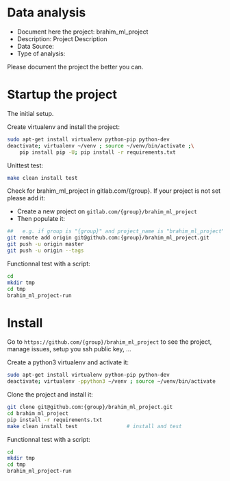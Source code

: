 # Data analysis
- Document here the project: brahim_ml_project
- Description: Project Description
- Data Source:
- Type of analysis:

Please document the project the better you can.

# Startup the project

The initial setup.

Create virtualenv and install the project:
```bash
sudo apt-get install virtualenv python-pip python-dev
deactivate; virtualenv ~/venv ; source ~/venv/bin/activate ;\
    pip install pip -U; pip install -r requirements.txt
```

Unittest test:
```bash
make clean install test
```

Check for brahim_ml_project in gitlab.com/{group}.
If your project is not set please add it:

- Create a new project on `gitlab.com/{group}/brahim_ml_project`
- Then populate it:

```bash
##   e.g. if group is "{group}" and project_name is "brahim_ml_project"
git remote add origin git@github.com:{group}/brahim_ml_project.git
git push -u origin master
git push -u origin --tags
```

Functionnal test with a script:

```bash
cd
mkdir tmp
cd tmp
brahim_ml_project-run
```

# Install

Go to `https://github.com/{group}/brahim_ml_project` to see the project, manage issues,
setup you ssh public key, ...

Create a python3 virtualenv and activate it:

```bash
sudo apt-get install virtualenv python-pip python-dev
deactivate; virtualenv -ppython3 ~/venv ; source ~/venv/bin/activate
```

Clone the project and install it:

```bash
git clone git@github.com:{group}/brahim_ml_project.git
cd brahim_ml_project
pip install -r requirements.txt
make clean install test                # install and test
```
Functionnal test with a script:

```bash
cd
mkdir tmp
cd tmp
brahim_ml_project-run
```
